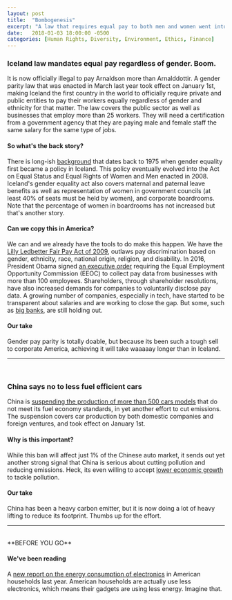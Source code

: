 ```yaml
---
layout: post
title:  "Bombogenesis"
excerpt: "A law that requires equal pay to both men and women went into effect in Iceland. China bans certain car models for pollution. On our reading list: Electronics usage in the US is dropping."
date:   2018-01-03 18:00:00 -0500
categories: [Human Rights, Diversity, Environment, Ethics, Finance]
---
```


### Iceland law mandates equal pay regardless of gender. Boom.

It is now officially illegal to pay Arnaldson more than Arnalddottir. A gender parity law that was enacted in March last year took effect on January 1st, making Iceland the first country in the world to officially require private and public entities to pay their workers equally regardless of gender and ethnicity for that matter. The law covers the public sector as well as businesses that employ more than 25 workers. They will need a certification from a government agency that they are paying male and female staff the same salary for the same type of jobs.

#### So what's the back story?

There is long-ish <a href="http://www.europarl.europa.eu/document/activities/cont/201107/20110725ATT24624/20110725ATT24624EN.pdf" target="_blank">background</a> that dates back to 1975 when gender equality first became a policy in Iceland. This policy eventually evolved into the Act on Equal Status and Equal Rights of Women and Men enacted in 2008. Iceland's gender equality act also covers maternal and paternal leave benefits as well as representation of women in government councils (at least 40% of seats must be held by women), and corporate boardrooms. Note that the percentage of women in boardrooms has not increased but that's another story.

#### Can we copy this in America?

We can and we already have the tools to do make this happen. We have the <a href="https://nwlc.org/resources/lilly-ledbetter-fair-pay-act/" target="_blank">Lilly Ledbetter Fair Pay Act of 2009</a>, outlaws pay discrimination based on gender, ethnicity, race, national origin, religion, and disability. In 2016, President Obama signed <a href="https://obamawhitehouse.archives.gov/the-press-office/2016/01/29/fact-sheet-new-steps-advance-equal-pay-seventh-anniversary-lilly" target="_blank">an executive order</a> requiring the Equal Employment Opportunity Commission (EEOC) to collect pay data from businesses with more than 100 employees. Shareholders, through shareholder resolutions, have also increased demands for companies to voluntarily disclose pay data. A growing number of companies, especially in tech, have started to be transparent about salaries and are working to close the gap. But some, such as <a href="https://www.americanbanker.com/opinion/us-banks-are-behind-the-global-curve-on-gender-pay-equity" target="_blank">big banks</a>, are still holding out.

#### Our take

Gender pay parity is totally doable, but because its been such a tough sell to corporate America, achieving it will take waaaaay longer than in Iceland.

* * *
<br />

### China says no to less fuel efficient cars

China is <a href="https://www.nytimes.com/2018/01/02/climate/china-cars-pollution.html?smid=tw-share&_r=0" target="_blank">suspending the production of more than 500 cars models</a> that do not meet its fuel economy standards, in yet another effort to cut emissions. The suspension covers car production by both domestic companies and foreign ventures, and took effect on January 1st.

#### Why is this important?

While this ban will affect just 1% of the Chinese auto market, it sends out yet another strong signal that China is serious about cutting pollution and reducing emissions. Heck, its even willing to accept <a href="http://www.sustainabilitymatters.info/environment/2017/12/26/china-growth.html" target="_blank">lower economic growth</a> to tackle pollution.

#### Our take

China has been a heavy carbon emitter, but it is now doing a lot of heavy lifting to reduce its footprint. Thumbs up for the effort.

* * *
<br />
**BEFORE YOU GO**

#### **We've been reading**

A <a href="http://www.cta.tech/cta/media/policyImages/policyPDFs/Energy-Consumption-of-Consumer-Electronics-in-U-S-Homes-in-2017.pdf" target="_blank">new report on the energy consumption of electronics</a> in American households last year. American households are actually use less electronics, which means their gadgets are using less energy. Imagine that.
